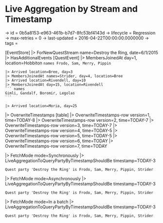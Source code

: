 # Live Aggregation by Stream and Timestamp

-> id = 0b5a8153-e963-461b-b7d7-8fc53bf4143d
-> lifecycle = Regression
-> max-retries = 0
-> last-updated = 2016-04-22T00:00:00.0000000
-> tags = 

[EventStore]
|> ForNewQuestStream name=Destroy the Ring, date=6/1/2015
|> HasAdditionalEvents
    [QuestEvent]
    |> MembersJoinedAt day=1, location=Hobbiton
    ``` names
    Frodo, Sam, Merry, Pippin
    ```

    |> Arrived location=Bree, day=3
    |> MembersJoinedAt names=Strider, day=4, location=Bree
    |> Arrived location=Rivendell, day=10
    |> MembersJoinedAt day=15, location=Rivendell
    ``` names
    Gimli, Gandalf, Boromir, Legolas
    ```

    |> Arrived location=Moria, day=25

|> OverwriteTimestamps
    [table]
    |> OverwriteTimestamps-row version=1, time=TODAY-8
    |> OverwriteTimestamps-row version=2, time=TODAY-7
    |> OverwriteTimestamps-row version=3, time=TODAY-7
    |> OverwriteTimestamps-row version=4, time=TODAY-5
    |> OverwriteTimestamps-row version=5, time=TODAY-5
    |> OverwriteTimestamps-row version=6, time=TODAY
    |> OverwriteTimestamps-row version=7, time=TODAY

|> FetchMode mode=Synchronously
|> LiveAggregationToQueryPartyByTimestampShouldBe timestamp=TODAY-3
``` returnValue
Quest party 'Destroy the Ring' is Frodo, Sam, Merry, Pippin, Strider
```

|> FetchMode mode=Asynchronously
|> LiveAggregationToQueryPartyByTimestampShouldBe timestamp=TODAY-3
``` returnValue
Quest party 'Destroy the Ring' is Frodo, Sam, Merry, Pippin, Strider
```

|> FetchMode mode=In a batch
|> LiveAggregationToQueryPartyByTimestampShouldBe timestamp=TODAY-3
``` returnValue
Quest party 'Destroy the Ring' is Frodo, Sam, Merry, Pippin, Strider
```

~~~
